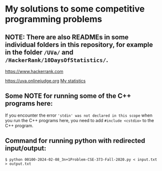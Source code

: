 # My solutions to some competitive programming problems

## NOTE: There are also READMEs in some individual folders in this repository, for example in the folder `/UVa/` and `/HackerRank/10DaysOfStatistics/`. 

https://www.hackerrank.com

https://uva.onlinejudge.org [My statistics](http://uhunt.felix-halim.net/id/52989)

## Some NOTE for running some of the C++ programs here:

If you encounter the error `'stdin' was not declared in this scope` when you run the C++ programs here, you need to add `#include <cstdio>` to the C++ program.


## Command for running python with redirected input/output:

``` terminal
$ python 00100-2024-02-08_3n+1Problem-CSE-373-Fall-2020.py < input.txt > output.txt
```

